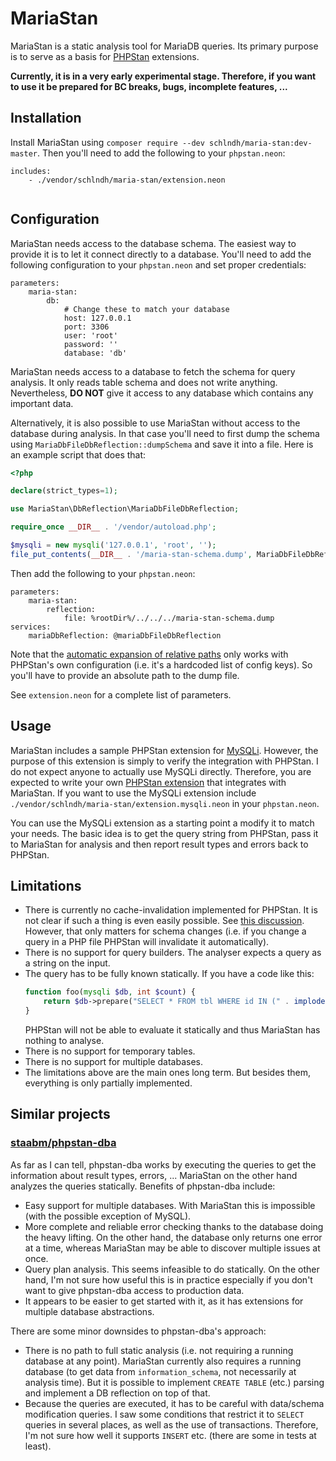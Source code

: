 # MariaStan

MariaStan is a static analysis tool for MariaDB queries. Its primary purpose is to serve as a basis for
[PHPStan](https://phpstan.org/) extensions.

**Currently, it is in a very early experimental stage. Therefore, if you want to use it be prepared for BC breaks,
bugs, incomplete features, ...**

## Installation

Install MariaStan using `composer require --dev schlndh/maria-stan:dev-master`. Then you'll need to add the following
to your `phpstan.neon`:

```neon
includes:
    - ./vendor/schlndh/maria-stan/extension.neon


```

## Configuration

MariaStan needs access to the database schema. The easiest way to provide it is to let it connect directly to a database.
You'll need to add the following configuration to your `phpstan.neon` and set proper credentials:

```neon
parameters: 
    maria-stan:
        db:
            # Change these to match your database
            host: 127.0.0.1
            port: 3306
            user: 'root'
            password: ''
            database: 'db'
```

MariaStan needs access to a database to fetch the schema for query analysis. It only reads table schema and does not
write anything. Nevertheless, **DO NOT** give it access to any database which contains any important data.

Alternatively, it is also possible to use MariaStan without access to the database during analysis. In that case you'll
need to first dump the schema using `MariaDbFileDbReflection::dumpSchema` and save it into a file. Here is an example
script that does that:

```php
<?php

declare(strict_types=1);

use MariaStan\DbReflection\MariaDbFileDbReflection;

require_once __DIR__ . '/vendor/autoload.php';

$mysqli = new mysqli('127.0.0.1', 'root', '');
file_put_contents(__DIR__ . '/maria-stan-schema.dump', MariaDbFileDbReflection::dumpSchema($mysqli, 'database'));
```

Then add the following to your `phpstan.neon`:

```neon
parameters:
    maria-stan:
        reflection:
            file: %rootDir%/../../../maria-stan-schema.dump
services:
    mariaDbReflection: @mariaDbFileDbReflection
```

Note that the [automatic expansion of relative paths](https://phpstan.org/config-reference#expanding-paths) only works
with PHPStan's own configuration (i.e. it's a hardcoded list of config keys). So you'll have to provide an absolute path
to the dump file.

See `extension.neon` for a complete list of parameters.

## Usage

MariaStan includes a sample PHPStan extension for [MySQLi](https://www.php.net/manual/en/book.mysqli.php). However,
the purpose of this extension is simply to verify the integration with PHPStan. I do not expect anyone to actually use
MySQLi directly. Therefore, you are expected to write your own [PHPStan extension](https://phpstan.org/developing-extensions/extension-types)
that integrates with MariaStan. If you want to use the MySQLi extension include `./vendor/schlndh/maria-stan/extension.mysqli.neon`
in your `phpstan.neon`.

You can use the MySQLi extension as a starting point a modify it to match your needs. The basic idea is to get the query
string from PHPStan, pass it to MariaStan for analysis and then report result types and errors back to PHPStan.

## Limitations

- There is currently no cache-invalidation implemented for PHPStan. It is not clear if such a thing is even easily
 possible. See [this discussion](https://github.com/phpstan/phpstan/discussions/5690). However, that only matters
 for schema changes (i.e. if you change a query in a PHP file PHPStan will invalidate it automatically).
- There is no support for query builders. The analyser expects a query as a string on the input.
- The query has to be fully known statically. If you have a code like this:
    ```php
    function foo(mysqli $db, int $count) {
        return $db->prepare("SELECT * FROM tbl WHERE id IN (" . implode(',', array_fill(0, $count, '?')) . ')');
    }
    ```
  PHPStan will not be able to evaluate it statically and thus MariaStan has nothing to analyse.
- There is no support for temporary tables.
- There is no support for multiple databases.
- The limitations above are the main ones long term. But besides them, everything is only partially implemented.

## Similar projects

### [staabm/phpstan-dba](https://github.com/staabm/phpstan-dba)

As far as I can tell, phpstan-dba works by executing the queries to get the information about result types, errors, ...
MariaStan on the other hand analyzes the queries statically. Benefits of phpstan-dba include:

- Easy support for multiple databases. With MariaStan this is impossible (with the possible exception of MySQL).
- More complete and reliable error checking thanks to the database doing the heavy lifting. On the other hand,
 the database only returns one error at a time, whereas MariaStan may be able to discover multiple issues at once.
- Query plan analysis. This seems infeasible to do statically. On the other hand, I'm not sure how useful this is in
 practice especially if you don't want to give phpstan-dba access to production data.
- It appears to be easier to get started with it, as it has extensions for multiple database abstractions.

There are some minor downsides to phpstan-dba's approach:

- There is no path to full static analysis (i.e. not requiring a running database at any point). MariaStan currently
 also requires a running database (to get data from `information_schema`, not necessarily at analysis time). But it is
 possible to implement `CREATE TABLE` (etc.) parsing and implement a DB reflection on top of that.
- Because the queries are executed, it has to be careful with data/schema modification queries. I saw some conditions
 that restrict it to `SELECT` queries in several places, as well as the use of transactions. Therefore, I'm not sure
 how well it supports `INSERT` etc. (there are some in tests at least).
